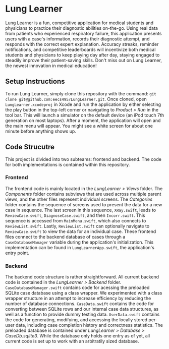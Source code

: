 # Lung Learner

Lung Learner is a fun, competitive application for medical students and physicians to practice their diagnostic abilities on-the-go. Using real data from patients who experienced respiratory failure, this application presents users with a case's information, records their diagnostic attempt, and responds with the correct expert explanation. Accuracy streaks, reminder notifications, and competitive leaderboards will incentivize both medical students and physicians to keep playing day after day, staying engaged to steadily improve  their patient-saving skills. Don't miss out on Lung Learner, the newest innovation in medical education!

## Setup Instructions

To run Lung Learner, simply clone this repository with the command: `git clone git@github.com:eecs495/LungLearner.git`. Once cloned, open `LungLearner.xcodeproj` in Xcode and run the application by either selecting the play button in the top-left corner or navigating to *Product > Run* in the tool bar. This will launch a simulator on the default device (an iPod touch 7th generation on most laptops). After a moment, the application will open and the main menu will appear. You might see a white screen for about one minute before anything shows up. 

## Code Strucutre

This project is divided into two subteams: frontend and backend. The code for both implementations is contained within this repository.

### Frontend

The frontend code is mainly located in the *LungLearner > Views* folder. The *Components* folder contains subviews that are used across multiple parent views, and the other files represent individual screens. The *Categories* folder contains the sequence of screens used to present the data for a new case in sequence. The last screen in this sequence, `XRay.swift`, leads to `ReviewCase.swift`, `DiagnoseCase.swift`, and then `Incorr.swift`. This sequence is accessed from `MainMenu.swift`, which also connects to `ReviewList.swift`. Lastly, `ReviewList.swift` can optionally navigate to `ReviewCase.swift` to view the data for an individual case. These frontend files connect to the backend database of cases through a `CaseDatabaseManager` variable during the application's initialization. This implementation can be found in `LungLearnerApp.swift`, the application's entry point.

### Backend

The backend code structure is rather straightforward. All current backend code
is contained in the *LungLearner > Backend* folder. `CaseDatabaseManager.swift`
contains code for acessing the preloaded SQLite case database using a class
wrapper. We experimented with a class wrapper structure in an attempt to
increase efficiency by reducing the number of database connections.
`CaseData.swift` contains the code for converting between SQLite rows and our
internal case data structures, as well as a function to provide dummy testing
data. `UserData.swift` contains the code for generating, modifying, and accessing the
locally stored per-user data, including case completion history and correctness
statistics. The preloaded database is contained under *LungLearner > Database >
CaseDb.sqlite3*. While the database only holds one entry as of yet, all current
code is set up to work with an arbitratily sized database.
